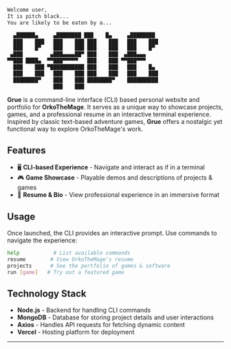 ```sh
Welcome user,
It is pitch black...
You are likely to be eaten by a...

  ▄██████▄     ▄████████ ███    █▄     ▄████████ 
  ███    ███   ███    ███ ███    ███   ███    ███ 
  ███    █▀    ███    ███ ███    ███   ███    █▀  
 ▄███         ▄███▄▄▄▄██▀ ███    ███  ▄███▄▄▄     
▀▀███ ████▄  ▀▀███▀▀▀▀▀   ███    ███ ▀▀███▀▀▀     
  ███    ███ ▀███████████ ███    ███   ███    █▄  
  ███    ███   ███    ███ ███    ███   ███    ███ 
  ████████▀    ███    ███ ████████▀    ██████████ 
               ███    ███                 
```                       
**Grue** is a command-line interface (CLI) based personal website and portfolio for **OrkoTheMage**. It serves as a unique way to showcase projects, games, and a professional resume in an interactive terminal experience. Inspired by classic text-based adventure games, **Grue** offers a nostalgic yet functional way to explore OrkoTheMage's work.

## Features

- 🖥️ **CLI-based Experience** - Navigate and interact as if in a terminal
- 🎮 **Game Showcase** - Playable demos and descriptions of projects & games
- 📜 **Resume & Bio** - View professional experience in an immersive format

## Usage

Once launched, the CLI provides an interactive prompt. Use commands to navigate the experience:

```sh
help           # List available commands
resume        # View OrkoTheMage's resume
projects      # See the portfolio of games & software
run [game]   # Try out a featured game
```

## Technology Stack

- **Node.js** - Backend for handling CLI commands
- **MongoDB** - Database for storing project details and user interactions
- **Axios** - Handles API requests for fetching dynamic content
- **Vercel** - Hosting platform for deployment

---